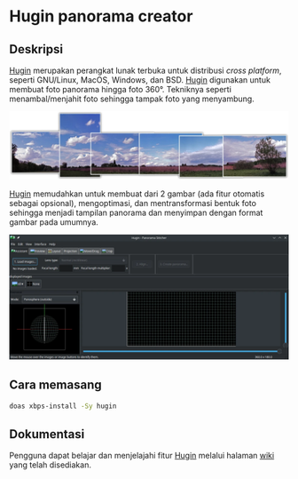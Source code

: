 # Hugin panorama creator

## Deskripsi

[Hugin] merupakan perangkat lunak terbuka untuk distribusi _cross platform_, seperti GNU/Linux, MacOS, Windows, dan BSD. [Hugin] digunakan untuk membuat foto panorama hingga foto 360°. Tekniknya seperti menambal/menjahit foto sehingga tampak foto yang menyambung.

![Hugin LangitKetujuh OS](../../media/image/hugin-langitketujuh-id-1.webp)

[Hugin] memudahkan untuk membuat dari 2 gambar (ada fitur otomatis sebagai opsional), mengoptimasi, dan mentransformasi bentuk foto sehingga menjadi tampilan panorama dan menyimpan dengan format gambar pada umumnya.

![Hugin LangitKetujuh OS](../../media/image/hugin-langitketujuh-id-2.webp)

## Cara memasang

```sh
doas xbps-install -Sy hugin
```

## Dokumentasi

Pengguna dapat belajar dan menjelajahi fitur [Hugin] melalui halaman [wiki] yang telah disediakan.

[Hugin]:http://hugin.sourceforge.net/
[wiki]:https://wiki.panotools.org/Hugin
